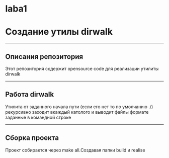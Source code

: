 # laba1
# Создание утилы dirwalk
____
## Описания репозитория
Этот репозитория содержит opensource code для реализации утилиты dirwalk 
____
## Работа dirwalk
Утилита от заданного начала пути (если его нет то по умолчанию ./) рекурсивно заходит вкаждый католого и выводит файлы формате заданные в командной строке
____
## Сборка проекта
Проект собирается через make all.Создавая папки build и realise
